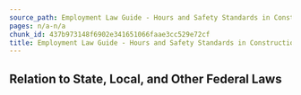 ```yaml
---
source_path: Employment Law Guide - Hours and Safety Standards in Construction Contracts.md
pages: n/a-n/a
chunk_id: 437b973148f6902e341651066faae3cc529e72cf
title: Employment Law Guide - Hours and Safety Standards in Construction Contracts
---
```

## Relation to State, Local, and Other Federal Laws
